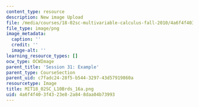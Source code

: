 ```yaml
---
content_type: resource
description: New image Upload
file: /media/courses/18-02sc-multivariable-calculus-fall-2010/4a6f4f403f4323e82a848daa04b73993_MIT18_02SC_L10Brds_16a.png
file_type: image/png
image_metadata:
  caption: ''
  credit: ''
  image-alt: ''
learning_resource_types: []
ocw_type: OCWImage
parent_title: 'Session 31: Example'
parent_type: CourseSection
parent_uid: c7fadc24-28f5-b544-3297-43d57919860a
resourcetype: Image
title: MIT18_02SC_L10Brds_16a.png
uid: 4a6f4f40-3f43-23e8-2a84-8daa04b73993
---
```

